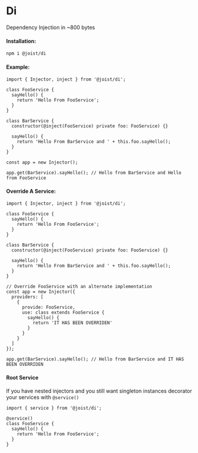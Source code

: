 # Di

Dependency Injection in ~800 bytes

#### Installation:

```BASH
npm i @joist/di
```

#### Example:

```TS
import { Injector, inject } from '@joist/di';

class FooService {
  sayHello() {
    return 'Hello From FooService';
  }
}

class BarService {
  constructor(@inject(FooService) private foo: FooService) {}

  sayHello() {
    return 'Hello From BarService and ' + this.foo.sayHello();
  }
}

const app = new Injector();

app.get(BarService).sayHello(); // Hello from BarService and Hello from FooService
```

#### Override A Service:

```TS
import { Injector, inject } from '@joist/di';

class FooService {
  sayHello() {
    return 'Hello From FooService';
  }
}

class BarService {
  constructor(@inject(FooService) private foo: FooService) {}

  sayHello() {
    return 'Hello From BarService and ' + this.foo.sayHello();
  }
}

// Override FooService with an alternate implementation
const app = new Injector({
  providers: [
    {
      provide: FooService,
      use: class extends FooService {
        sayHello() {
          return 'IT HAS BEEN OVERRIDEN'
        }
      }
    }
  ]
});

app.get(BarService).sayHello(); // Hello from BarService and IT HAS BEEN OVERRIDEN
```

#### Root Service

If you have nested injectors and you still want singleton instances decorator your services with `@service()`

```TS
import { service } from '@joist/di';

@service()
class FooService {
  sayHello() {
    return 'Hello From FooService';
  }
}
```
